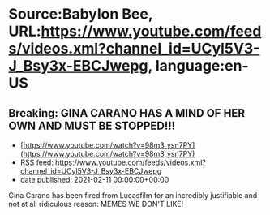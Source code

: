 # Source:Babylon Bee, URL:https://www.youtube.com/feeds/videos.xml?channel_id=UCyl5V3-J_Bsy3x-EBCJwepg, language:en-US

## Breaking: GINA CARANO HAS A MIND OF HER OWN AND MUST BE STOPPED!!!
 - [https://www.youtube.com/watch?v=98m3_ysn7PY](https://www.youtube.com/watch?v=98m3_ysn7PY)
 - RSS feed: https://www.youtube.com/feeds/videos.xml?channel_id=UCyl5V3-J_Bsy3x-EBCJwepg
 - date published: 2021-02-11 00:00:00+00:00

Gina Carano has been fired from Lucasfilm for an incredibly justifiable and not at all ridiculous reason: MEMES WE DON'T LIKE!

